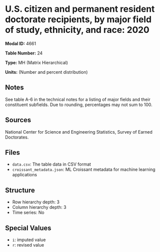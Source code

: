 # U.S. citizen and permanent resident doctorate recipients, by major field of study, ethnicity, and race: 2020

**Modal ID:** 4661

**Table Number:** 24

**Type:** MH (Matrix Hierarchical)

**Units:** (Number and percent distribution)

## Notes

See table A-6 in the technical notes for a listing of major fields and their constituent subfields. Due to rounding, percentages may not sum to 100.

## Sources

National Center for Science and Engineering Statistics, Survey of Earned Doctorates.

## Files

- `data.csv`: The table data in CSV format
- `croissant_metadata.json`: ML Croissant metadata for machine learning applications

## Structure

- Row hierarchy depth: 3
- Column hierarchy depth: 3
- Time series: No

## Special Values

- `i`: imputed value
- `r`: revised value
